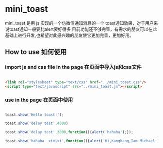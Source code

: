 # mini_toast
mini_toast 是用 js 实现的一个仿微信通知消息的一个 toast通知效果，对于用户来说toast通知一般要比alert要好得多
目前功能还不够完善，有需求的朋友可以在此基础上进行开发,也希望对此感兴趣的朋友使它更加完善，更加好用。

## How to use 如何使用

### import js and css file in the page 在页面中导入js和css文件

``` html
	
<link rel="stylesheet" type="text/css" href="../mini_toast.css"/>
<script type="text/javascript" src="../mini_toast.js"></script>   

```

### use in the page  在页面中使用
``` javascript

toast.show('Hello toast!');

toast.show('delay test',4000)

toast.show('delay test',3000,function(){alert('hahaha');});

toast.show('hahaha  xixixi',function(){alert('Hi,Kangkang,Iam Michael');});
		
```
